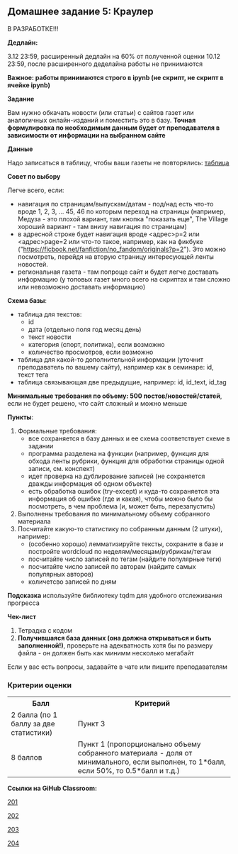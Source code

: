 ## Домашнее задание 5: Краулер

В РАЗРАБОТКЕ!!!

**Дедлайн:**
 
3.12 23:59, расширенный дедлайн на 60% от полученной оценки 10.12 23:59, после расширенного деделайна работы не принимаются

**Важное: работы принимаются строго в ipynb (не скрипт, не скрипт в ячейке ipynb)**

**Задание**

Вам нужно обкачать новости (или статьи) с сайтов газет или аналогичных онлайн-изданий и поместить это в базу. **Точная формулировка по необходимым данным будет от преподавателя в зависимости от информации на выбранном сайте**

**Данные**

Надо записаться в таблицу, чтобы ваши газеты не повторялись: [таблица](https://docs.google.com/spreadsheets/d/1lahdkmQuncQc9y0jPY2cjjYgnYP5XYERXQ_L-cs9gG4/edit?usp=sharing)

**Совет по выбору**

Легче всего, если:

- навигация по страницам/выпускам/датам - под/над есть что-то вроде 1, 2, 3, ... 45, 46 по которым переход на страницы (например, Медуза - это плохой вариант, там кнопка "показать еще", The Village хороший вариант - там внизу навигация по страницам)
- в адресной строке будет навигация вроде <адрес>p=2 или  <адрес>page=2 или что-то такое, например, как на фикбуке ("https://ficbook.net/fanfiction/no_fandom/originals?p=2"). Это можно посмотреть, перейдя на вторую страницу интересующей ленты новостей.
- региональная газета - там попроще сайт и будет легче доставать информацию (у топовых газет много всего на скриптах и там сложно или невозможно доставать информацию)

**Схема базы**:

- таблица для текстов:
    - id
    - дата (отдельно поля год месяц день)
    - текст новости
    - категория (спорт, политика), если возможно
    - количество просмотров, если возможно
- таблица для какой-то дополнительной информации (уточнит преподаватель по вашему сайту), например как в семинаре: id, текст тега
- таблица связывающая две предыдущие, например: id, id_text, id_tag

**Минимальные требования по объему: 500 постов/новостей/статей**, если не будет решено, что сайт сложный и можно меньше

**Пункты**:

1. Формальные требования:
    - все сохраняется в базу данных и ее схема соответствует схеме в задании
    - программа разделена на функции (например, функция для обхода ленты рубрики, функция для обработки страницы одной записи, см. конспект)
    - идет проверка на дублирование записей (не сохраняется дважды информация об одном объекте)
    - есть обработка ошибок (try-except) и куда-то сохраняется эта информация об ошибке (где и какая), чтобы можно было бы посмотреть, в чем проблема (и, может быть, перезапустить)
2. Выполнены требования по минимальному объему собранного материала
3. Посчитайте какую-то статистику по собранным данным (2 штуки), например:
    - (особенно хорошо) лемматизируйте тексты, сохраните в базе и постройте wordcloud по неделям/месяцам/рубрикам/тегам
    - посчитайте число записей по тегам (найдите популярные теги)
    - посчитайте число записей по авторам (найдите самых популярных авторов)
    - количетсво записей по дням

**Подсказка** используйте библиотеку tqdm для удобного отслеживания прогресса

**Чек-лист**

1. Тетрадка с кодом
2. **Получившаяся база данных (она должна открываться и быть заполненной!)**, проверьте на адекватность хотя бы по размеру файла - он должен быть как минимм несколько мегабайт

Если у вас есть вопросы, задавайте в чате или пишите преподавателям

### Критерии оценки

<table>
    <tr><th>Балл</th><th>Критерий</th></tr>
    <tr><td>2 балла (по 1 баллу за две статистики)</td><td>Пункт 3</td></tr>
    <tr><td>8 баллов</td><td>Пункт 1 (пропорционально объему собранного материала - доля от минимального, если выполнен, то 1*балл, если 50%, то 0.5*балл и т.д.) </td></tr>
</table>


**Ссылки на GiHub Classroom:**

[201]()

[202]()

[203]()

[204]()
